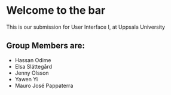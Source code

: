 <h1>Welcome to the bar</h1>

<p>This is our submission for User Interface I, at Uppsala University</p>

<h2>Group Members are:</h2>

<ul>

<li>Hassan Odime</li>
<li>Elsa Slättegård</li>
<li>Jenny Olsson</li>
<li>Yawen Yi</li>
<li>Mauro José Pappaterra</li>


</ul>